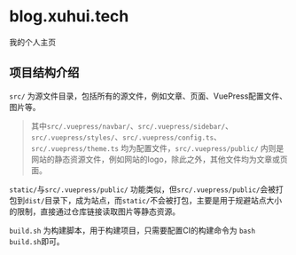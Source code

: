 # blog.xuhui.tech

我的个人主页

## 项目结构介绍

`src/` 为源文件目录，包括所有的源文件，例如文章、页面、VuePress配置文件、图片等。

>其中`src/.vuepress/navbar/`、`src/.vuepress/sidebar/`、`src/.vuepress/styles/`、`src/.vuepress/config.ts`、`src/.vuepress/theme.ts` 均为配置文件，`src/.vuepress/public/` 内则是网站的静态资源文件，例如网站的logo，除此之外，其他文件均为文章或页面。

`static/`与`src/.vuepress/public/` 功能类似，但`src/.vuepress/public/`会被打包到`dist/`目录下，成为站点，而`static/`不会被打包，主要是用于规避站点大小的限制，直接通过仓库链接读取图片等静态资源。

`build.sh` 为构建脚本，用于构建项目，只需要配置CI的构建命令为 `bash build.sh`即可。
